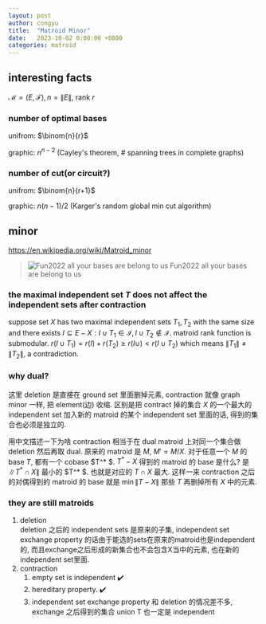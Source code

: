 ```yaml
---
layout: post
author: congyu
title:  "Matroid Minor"
date:   2023-10-02 0:00:00 +0800
categories: matroid
---
```


## interesting facts


$\mathcal M=(E,\mathcal F),n=\|E\|$, rank $r$

### number of optimal bases

unifrom: $\binom{n}{r}$

graphic: $n^{n-2}$ (Cayley's theorem, # spanning trees in complete graphs)

### number of cut(or circuit?)

unifrom: $\binom{n}{r+1}$

graphic: $n(n-1)/2$ (Karger's random global min cut algorithm)

## minor

<https://en.wikipedia.org/wiki/Matroid_minor>

> ![Fun2022 all your bases are belong to us]({{url}}/assets/image/matroidminor/fun2022minordef.jpg)
> Fun2022 all your bases are belong to us


### the maximal independent set $T$ does not affect the independent sets after contraction

suppose set $X$ has two maximal independent sets $T_1,T_2$ with the same size and there exists $I\subseteq E-X : I\cup T_1 \in \mathcal{I}, I\cup T_2\notin \mathcal{I}$. matroid rank function is submodular. $r(I\cup T_1)=r(I)+r(T_2)\geq r(I\cup)< r(I\cup T_2)$ which means $\|T_1\|\not ={\|T_2\|}$, a contradiction.


### why dual?

这里 deletion 是直接在 ground set 里面删掉元素, contraction 就像 graph minor 一样, 把 element(边) 收缩. 区别是把 contract 掉的集合 $X$ 的一个最大的 independent set 加入新的 matroid 的某个 independent set 里面的话, 得到的集合也必须是独立的.

用中文描述一下为啥 contraction 相当于在 dual matroid 上对同一个集合做 deletion 然后再取 dual. 原来的 matroid 是 $M$, $M'=M/X$. 对于任意一个 $M$ 的 base $T$, 都有一个 cobase $T^* $. $T^* - X$ 得到的 matroid 的 base 是什么? 是 $\|T^* \cap X\|$ 最小的 $T^* $. 也就是对应的 $T\cap X$ 最大. 这样一来 contraction 之后的对偶得到的 matroid 的 base 就是 $\min \|T- X\|$ 那些 $T$ 再删掉所有 $X$ 中的元素. 

### they are still matroids

1. deletion <br>
   deletion 之后的 independent sets 是原来的子集, independent set exchange property 的话由于能选的sets在原来的matroid也是independent的, 而且exchange之后形成的新集合也不会包含X当中的元素, 也在新的independent set里面.
2. contraction <br>
   1. empty set is independent ✔️
   2. hereditary property. ✔️
   3. independent set exchange property 和 deletion 的情况差不多, exchange 之后得到的集合 union T 也一定是 independent